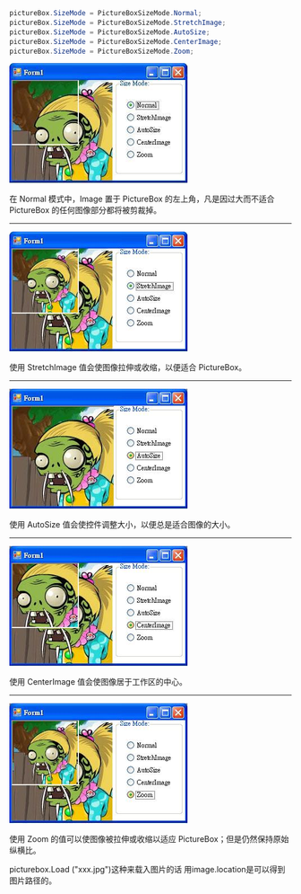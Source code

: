 
```csharp
pictureBox.SizeMode = PictureBoxSizeMode.Normal;
pictureBox.SizeMode = PictureBoxSizeMode.StretchImage;
pictureBox.SizeMode = PictureBoxSizeMode.AutoSize;
pictureBox.SizeMode = PictureBoxSizeMode.CenterImage;
pictureBox.SizeMode = PictureBoxSizeMode.Zoom;
```



![](_image/1.gif)

在 Normal 模式中，Image 置于 PictureBox 的左上角，凡是因过大而不适合 PictureBox 的任何图像部分都将被剪裁掉。
* * * * *


![](_image/2.gif)

使用 StretchImage 值会使图像拉伸或收缩，以便适合 PictureBox。
* * * * *


![](_image/3.gif)

使用 AutoSize 值会使控件调整大小，以便总是适合图像的大小。
* * * * *


![](_image/4.gif)

使用 CenterImage 值会使图像居于工作区的中心。
* * * * *



![](_image/5.gif)

使用 Zoom 的值可以使图像被拉伸或收缩以适应 PictureBox；但是仍然保持原始纵横比。





picturebox.Load ("xxx.jpg")这种来载入图片的话
用image.location是可以得到图片路径的。






